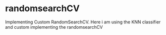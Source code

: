 # randomsearchCV
Implementing Custom RandomSearchCV. Here  i am using the KNN classifier and custom implementing the randomsearchCV
